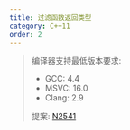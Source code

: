 ```yaml
---
title: 过滤函数返回类型
category: C++11
order: 2
---
```


> 编译器支持最低版本要求:
> * GCC: 4.4
> * MSVC: 16.0
> * Clang: 2.9
>
> 提案: [N2541](http://www.open-std.org/jtc1/sc22/wg21/docs/papers/2008/n2541.htm)
